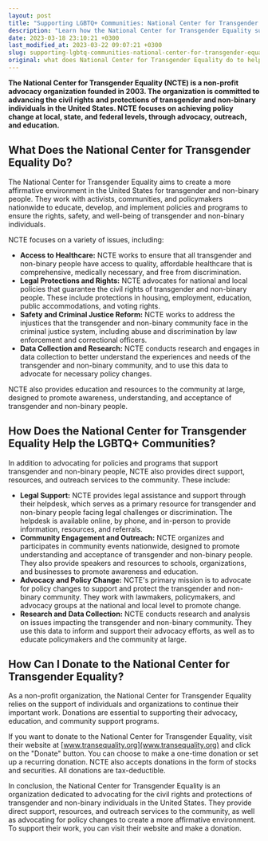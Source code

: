 ```yaml
---
layout: post
title: "Supporting LGBTQ+ Communities: National Center for Transgender Equality's Mission and Donation Opportunities."
description: "Learn how the National Center for Transgender Equality supports the LGBTQ+ community and how you can donate to help their cause."
date: 2023-03-18 23:10:21 +0300
last_modified_at: 2023-03-22 09:07:21 +0300
slug: supporting-lgbtq-communities-national-center-for-transgender-equality-s-mission-and-donation-opportunities
original: what does National Center for Transgender Equality do to help lgbtq+ communities, how do they do it, how can i donate?
---
```

**The National Center for Transgender Equality (NCTE) is a non-profit advocacy organization founded in 2003. The organization is committed to advancing the civil rights and protections of transgender and non-binary individuals in the United States. NCTE focuses on achieving policy change at local, state, and federal levels, through advocacy, outreach, and education.**

## What Does the National Center for Transgender Equality Do?

The National Center for Transgender Equality aims to create a more affirmative environment in the United States for transgender and non-binary people. They work with activists, communities, and policymakers nationwide to educate, develop, and implement policies and programs to ensure the rights, safety, and well-being of transgender and non-binary individuals.

NCTE focuses on a variety of issues, including:

* **Access to Healthcare:** NCTE works to ensure that all transgender and non-binary people have access to quality, affordable healthcare that is comprehensive, medically necessary, and free from discrimination.
* **Legal Protections and Rights:** NCTE advocates for national and local policies that guarantee the civil rights of transgender and non-binary people. These include protections in housing, employment, education, public accommodations, and voting rights.
* **Safety and Criminal Justice Reform:** NCTE works to address the injustices that the transgender and non-binary community face in the criminal justice system, including abuse and discrimination by law enforcement and correctional officers.
* **Data Collection and Research:** NCTE conducts research and engages in data collection to better understand the experiences and needs of the transgender and non-binary community, and to use this data to advocate for necessary policy changes.

NCTE also provides education and resources to the community at large, designed to promote awareness, understanding, and acceptance of transgender and non-binary people.

## How Does the National Center for Transgender Equality Help the LGBTQ+ Communities?

In addition to advocating for policies and programs that support transgender and non-binary people, NCTE also provides direct support, resources, and outreach services to the community. These include:

* **Legal Support:** NCTE provides legal assistance and support through their helpdesk, which serves as a primary resource for transgender and non-binary people facing legal challenges or discrimination. The helpdesk is available online, by phone, and in-person to provide information, resources, and referrals.
* **Community Engagement and Outreach:** NCTE organizes and participates in community events nationwide, designed to promote understanding and acceptance of transgender and non-binary people. They also provide speakers and resources to schools, organizations, and businesses to promote awareness and education.
* **Advocacy and Policy Change:** NCTE's primary mission is to advocate for policy changes to support and protect the transgender and non-binary community. They work with lawmakers, policymakers, and advocacy groups at the national and local level to promote change.
* **Research and Data Collection:** NCTE conducts research and analysis on issues impacting the transgender and non-binary community. They use this data to inform and support their advocacy efforts, as well as to educate policymakers and the community at large.

## How Can I Donate to the National Center for Transgender Equality?

As a non-profit organization, the National Center for Transgender Equality relies on the support of individuals and organizations to continue their important work. Donations are essential to supporting their advocacy, education, and community support programs.

If you want to donate to the National Center for Transgender Equality, visit their website at [www.transequality.org](www.transequality.org) and click on the "Donate" button. You can choose to make a one-time donation or set up a recurring donation. NCTE also accepts donations in the form of stocks and securities. All donations are tax-deductible.

In conclusion, the National Center for Transgender Equality is an organization dedicated to advocating for the civil rights and protections of transgender and non-binary individuals in the United States. They provide direct support, resources, and outreach services to the community, as well as advocating for policy changes to create a more affirmative environment. To support their work, you can visit their website and make a donation.